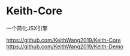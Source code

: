 # Keith-Core
一个简化JSX引擎

https://github.com/KeithWang2019/Keith-Core  
https://github.com/KeithWang2019/Keith-Demo
